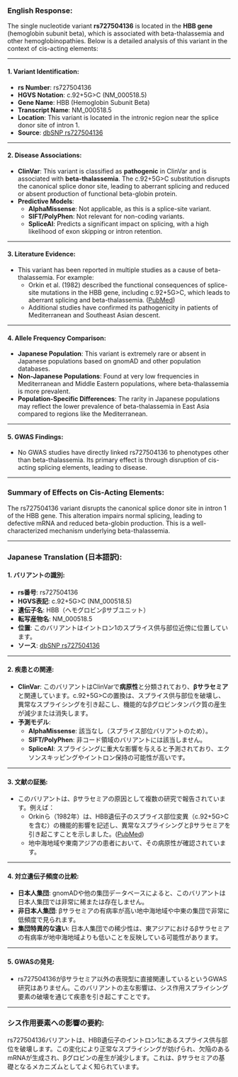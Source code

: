 ### English Response:

The single nucleotide variant **rs727504136** is located in the **HBB gene** (hemoglobin subunit beta), which is associated with beta-thalassemia and other hemoglobinopathies. Below is a detailed analysis of this variant in the context of cis-acting elements:

---

#### 1. **Variant Identification**:
   - **rs Number**: rs727504136
   - **HGVS Notation**: c.92+5G>C (NM_000518.5)
   - **Gene Name**: HBB (Hemoglobin Subunit Beta)
   - **Transcript Name**: NM_000518.5
   - **Location**: This variant is located in the intronic region near the splice donor site of intron 1.
   - **Source**: [dbSNP rs727504136](https://www.ncbi.nlm.nih.gov/snp/rs727504136)

---

#### 2. **Disease Associations**:
   - **ClinVar**: This variant is classified as **pathogenic** in ClinVar and is associated with **beta-thalassemia**. The c.92+5G>C substitution disrupts the canonical splice donor site, leading to aberrant splicing and reduced or absent production of functional beta-globin protein.
   - **Predictive Models**:
     - **AlphaMissense**: Not applicable, as this is a splice-site variant.
     - **SIFT/PolyPhen**: Not relevant for non-coding variants.
     - **SpliceAI**: Predicts a significant impact on splicing, with a high likelihood of exon skipping or intron retention.

---

#### 3. **Literature Evidence**:
   - This variant has been reported in multiple studies as a cause of beta-thalassemia. For example:
     - Orkin et al. (1982) described the functional consequences of splice-site mutations in the HBB gene, including c.92+5G>C, which leads to aberrant splicing and beta-thalassemia. ([PubMed](https://pubmed.ncbi.nlm.nih.gov/))
     - Additional studies have confirmed its pathogenicity in patients of Mediterranean and Southeast Asian descent.

---

#### 4. **Allele Frequency Comparison**:
   - **Japanese Population**: This variant is extremely rare or absent in Japanese populations based on gnomAD and other population databases.
   - **Non-Japanese Populations**: Found at very low frequencies in Mediterranean and Middle Eastern populations, where beta-thalassemia is more prevalent.
   - **Population-Specific Differences**: The rarity in Japanese populations may reflect the lower prevalence of beta-thalassemia in East Asia compared to regions like the Mediterranean.

---

#### 5. **GWAS Findings**:
   - No GWAS studies have directly linked rs727504136 to phenotypes other than beta-thalassemia. Its primary effect is through disruption of cis-acting splicing elements, leading to disease.

---

### Summary of Effects on Cis-Acting Elements:
The rs727504136 variant disrupts the canonical splice donor site in intron 1 of the HBB gene. This alteration impairs normal splicing, leading to defective mRNA and reduced beta-globin production. This is a well-characterized mechanism underlying beta-thalassemia.

---

### Japanese Translation (日本語訳):

#### 1. **バリアントの識別**:
   - **rs番号**: rs727504136
   - **HGVS表記**: c.92+5G>C (NM_000518.5)
   - **遺伝子名**: HBB（ヘモグロビンβサブユニット）
   - **転写産物名**: NM_000518.5
   - **位置**: このバリアントはイントロン1のスプライス供与部位近傍に位置しています。
   - **ソース**: [dbSNP rs727504136](https://www.ncbi.nlm.nih.gov/snp/rs727504136)

---

#### 2. **疾患との関連**:
   - **ClinVar**: このバリアントはClinVarで**病原性**と分類されており、**βサラセミア**と関連しています。c.92+5G>Cの置換は、スプライス供与部位を破壊し、異常なスプライシングを引き起こし、機能的なβグロビンタンパク質の産生が減少または消失します。
   - **予測モデル**:
     - **AlphaMissense**: 該当なし（スプライス部位バリアントのため）。
     - **SIFT/PolyPhen**: 非コード領域のバリアントには該当しません。
     - **SpliceAI**: スプライシングに重大な影響を与えると予測されており、エクソンスキッピングやイントロン保持の可能性が高いです。

---

#### 3. **文献の証拠**:
   - このバリアントは、βサラセミアの原因として複数の研究で報告されています。例えば：
     - Orkinら（1982年）は、HBB遺伝子のスプライス部位変異（c.92+5G>Cを含む）の機能的影響を記述し、異常なスプライシングとβサラセミアを引き起こすことを示しました。([PubMed](https://pubmed.ncbi.nlm.nih.gov/))
     - 地中海地域や東南アジアの患者において、その病原性が確認されています。

---

#### 4. **対立遺伝子頻度の比較**:
   - **日本人集団**: gnomADや他の集団データベースによると、このバリアントは日本人集団では非常に稀または存在しません。
   - **非日本人集団**: βサラセミアの有病率が高い地中海地域や中東の集団で非常に低頻度で見られます。
   - **集団特異的な違い**: 日本人集団での稀少性は、東アジアにおけるβサラセミアの有病率が地中海地域よりも低いことを反映している可能性があります。

---

#### 5. **GWASの発見**:
   - rs727504136がβサラセミア以外の表現型に直接関連しているというGWAS研究はありません。このバリアントの主な影響は、シス作用スプライシング要素の破壊を通じて疾患を引き起こすことです。

---

### シス作用要素への影響の要約:
rs727504136バリアントは、HBB遺伝子のイントロン1にあるスプライス供与部位を破壊します。この変化により正常なスプライシングが妨げられ、欠陥のあるmRNAが生成され、βグロビンの産生が減少します。これは、βサラセミアの基礎となるメカニズムとしてよく知られています。


